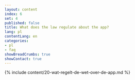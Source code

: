 ```yaml
---
layout: content
index: 6
set: 4
published: false
title: What does the law regulate about the app?
lang: pl
contentLang: en
categories:
- pl
- faq
showBreadCrumbs: true
showContact: true
---
```

{% include content/20-wat-regelt-de-wet-over-de-app.md %}
